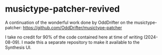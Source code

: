 # musictype-patcher-revived 

A continuation of the wonderful work done by OddDrifter on the musictype-patcher: https://github.com/OddDrifter/musictype-patcher

I take no credit for 90% of the code contained here at time of writing (2024-08-09). I made this a separate repository to make it available to the Synthesis UI.
